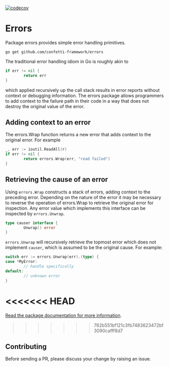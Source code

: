 [![codecov](https://codecov.io/gh/confetti-framework/errors/branch/main/graph/badge.svg?token=8ANZG4V48V)](https://codecov.io/gh/confetti-framework/errors)

# Errors

Package errors provides simple error handling primitives.

`go get github.com/confetti-framework/errors`

The traditional error handling idiom in Go is roughly akin to
```go
if err != nil {
        return err
}
```
which applied recursively up the call stack results in error reports without context or debugging information. The errors package allows programmers to add context to the failure path in their code in a way that does not destroy the original value of the error.

## Adding context to an error

The errors.Wrap function returns a new error that adds context to the original error. For example
```go
_, err := ioutil.ReadAll(r)
if err != nil {
        return errors.Wrap(err, "read failed")
}
```
## Retrieving the cause of an error

Using `errors.Wrap` constructs a stack of errors, adding context to the preceding error. Depending on the nature of the
error it may be necessary to reverse the operation of errors.Wrap to retrieve the original error for inspection. Any
error value which implements this interface can be inspected by `errors.Unwrap`.
```go
type causer interface {
        Unwrap() error
}
```

`errors.Unwrap` will recursively retrieve the topmost error which does not implement `causer`, which is assumed to be
the original cause. For example:
```go
switch err := errors.Unwrap(err).(type) {
case *MyError:
        // handle specifically
default:
        // unknown error
}
```

<<<<<<< HEAD
=======
[Read the package documentation for more information](https://godoc.org/github.com/confetti-framework/errors).

>>>>>>> 762b551bf121c3fb7483623472bf3090cafff8d7
## Contributing

Before sending a PR, please discuss your change by raising an issue.
